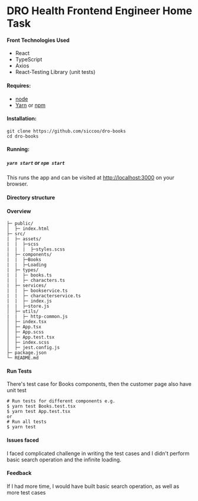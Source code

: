 # DRO Health Frontend Engineer Home Task

#### Front Technologies Used
- React
- TypeScript
- Axios
- React-Testing Library (unit tests)

#### Requires:

- [node](https://nodejs.org/en/download/)
- [Yarn](https://github.com/yarnpkg/yarn.) or [npm](https://github.com/npm/cli/)

#### Installation:

```
git clone https://github.com/siccoo/dro-books
cd dro-books
```

#### Running:

##### `yarn start` or `npm start`

This runs the app and can be visited at [http://localhost:3000](http://localhost:3000) on your browser.


#### Directory structure

#### Overview

```tree
├─ public/
│  ├─ index.html
├─ src/
|  ├─ assets/
|  |  ├─scss
|  |  |  ├─styles.scss
|  ├─ components/
|  |  ├─Books
|  |  ├─Loading
|  ├─ types/
|  |  ├─ books.ts
|  |  ├─ characters.ts
|  ├─ services/
|  |  ├─ bookservice.ts
|  |  ├─ characterservice.ts
|  |  ├─ index.js
|  |  ├─store.js
│  ├─ utils/
|  |  ├─ http-common.js
│  ├─ index.tsx
│  ├─ App.tsx
│  ├─ App.scss
│  ├─ App.test.tsx
│  ├─ index.scss
│  ├─ jest.config.js
├─ package.json
└─ README.md
```

#### Run Tests
There's test case for Books components, then the customer page also have unit test

```shell
# Run tests for different components e.g.
$ yarn test Books.test.tsx
$ yarn test App.test.tsx
or
# Run all tests
$ yarn test
```
#### Issues faced

I faced complicated challenge in writing the test cases and I didn't perform basic search operation and the infinite loading.

#### Feedback
If I had more time, I would have built basic search operation, as well as more test cases